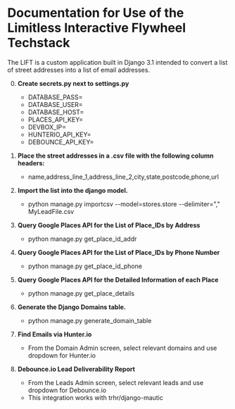 # Documentation for Use of the Limitless Interactive Flywheel Techstack
The LIFT is a custom application built in Django 3.1 intended to convert a list of street addresses into a list of email addresses.

0. **Create secrets.py next to settings.py**
    - DATABASE_PASS=
    - DATABASE_USER=
    - DATABASE_HOST=
    - PLACES_API_KEY=
    - DEVBOX_IP=
    - HUNTERIO_API_KEY=
    - DEBOUNCE_API_KEY=

1. **Place the street addresses in a .csv file with the following column headers:**

    - name,address_line_1,address_line_2,city,state,postcode,phone,url

2. **Import the list into the django model.**

    - python manage.py importcsv --model=stores.store --delimiter="," MyLeadFile.csv

3. **Query Google Places API for the List of Place_IDs by Address**

    - python manage.py get_place_id_addr

4. **Query Google Places API for the List of Place_IDs by Phone Number**

    - python manage.py get_place_id_phone

5. **Query Google Places API for the Detailed Information of each Place**

    - python manage.py get_place_details

6. **Generate the Django Domains table.**

    - python manage.py generate_domain_table

7. **Find Emails via Hunter.io**
    - From the Domain Admin screen, select relevant domains and use dropdown for Hunter.io
 
8. **Debounce.io Lead Deliverability Report**
    - From the Leads Admin screen, select relevant leads and use dropdown for Debounce.io
    - This integration works with trhr/django-mautic
